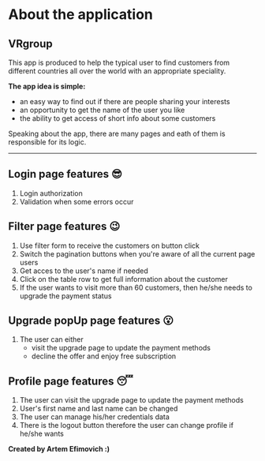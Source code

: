 # About the application
## VRgroup
This app is produced to help the typical user to find customers from different countries all over the world with an appropriate speciality.

**The app idea is simple:**

+ an easy way to find out if there are people sharing your interests
+ an opportunity to get the name of the user you like
+ the ability to get access of short info about some customers

Speaking about the app, there are many pages and eath of them is responsible for its logic. 
___
## Login page features :sunglasses:
 
1. Login authorization
2. Validation when some errors occur

## Filter page features :wink:

1. Use filter form to receive the customers on button click
2. Switch the pagination buttons when you're aware of all the current page users
3. Get acces to the user's name if needed
4. Click on the table row to get full information about the customer
5. If the user wants to visit more than 60 customers, then he/she needs to upgrade the payment status 

## Upgrade popUp page features :open_mouth:

1. The user can either
    + visit the upgrade page to update the payment methods
    + decline the offer and enjoy free subscription   
    
## Profile page features :sleeping:

1. The user can visit the upgrade page to update the payment methods
2. User's first name and last name can be changed
3. The user can manage his/her credentials data 
4. There is the logout button therefore the user can change profile if he/she wants

**Created by Artem Efimovich :)**